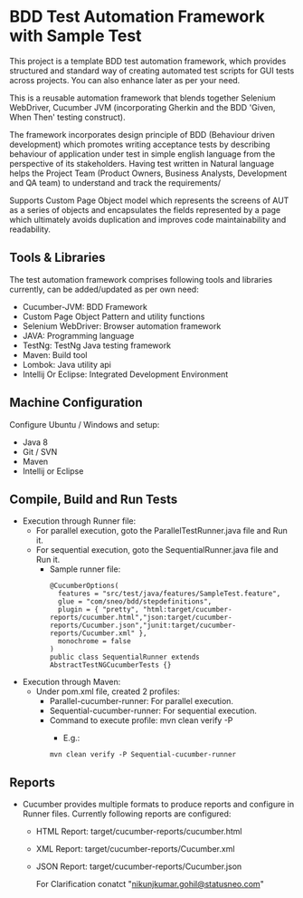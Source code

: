 # BDD Test Automation Framework with Sample Test
This project is a template BDD test automation framework, which provides structured and standard way of creating automated test scripts for GUI tests across projects. You can also enhance later as per your need.

This is a reusable automation framework that blends together Selenium WebDriver, Cucumber JVM (incorporating Gherkin and the BDD 'Given, When Then' testing construct).

The framework incorporates design principle of BDD (Behaviour driven development) which promotes writing acceptance tests by describing behaviour of application under test in simple english language from the perspective of its stakeholders. Having test written in Natural language helps the Project Team (Product Owners, Business Analysts, Development and QA team) to understand and track the requirements/

Supports Custom Page Object model which represents the screens of AUT as a series of objects and encapsulates the fields represented by a page which ultimately avoids duplication and improves code maintainability and readability.

## Tools & Libraries
The test automation framework comprises following tools and libraries currently, can be added/updated as per own need:
* Cucumber-JVM: BDD Framework
* Custom Page Object Pattern and utility functions
* Selenium WebDriver: Browser automation framework
* JAVA: Programming language
* TestNg: TestNg Java testing framework
* Maven: Build tool
* Lombok: Java utility api
* Intellij Or Eclipse: Integrated Development Environment

## Machine Configuration
Configure Ubuntu / Windows and setup:
* Java 8
* Git / SVN
* Maven
* Intellij or Eclipse

## Compile, Build and Run Tests
* Execution through Runner file:
  * For parallel execution, goto the ParallelTestRunner.java file and Run it.
  * For sequential execution, goto the SequentialRunner.java file and Run it.
    * Sample runner file:
      ```
      @CucumberOptions(
        features = "src/test/java/features/SampleTest.feature",
        glue = "com/sneo/bdd/stepdefinitions",
        plugin = { "pretty", "html:target/cucumber-reports/cucumber.html","json:target/cucumber-reports/Cucumber.json","junit:target/cucumber-reports/Cucumber.xml" },
        monochrome = false
      )
      public class SequentialRunner extends AbstractTestNGCucumberTests {}
      ```
* Execution through Maven:
  * Under pom.xml file, created 2 profiles: 
    * Parallel-cucumber-runner: For parallel execution. 
    * Sequential-cucumber-runner: For sequential execution.
    * Command to execute profile: mvn clean verify -P <Your Profile Name>
      * E.g.: 
      ```  
      mvn clean verify -P Sequential-cucumber-runner
      ```
## Reports
* Cucumber provides multiple formats to produce reports and configure in Runner files. Currently following reports are configured:
  * HTML Report: target/cucumber-reports/cucumber.html
  * XML Report: target/cucumber-reports/Cucumber.xml
  * JSON Report: target/cucumber-reports/Cucumber.json
 
    For Clarification conatct "nikunjkumar.gohil@statusneo.com"


